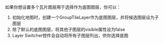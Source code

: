如果你想设置多个瓦片图层用于选择作为底图图层，你可以：
1. 初始化地图时，创建一个GroupTileLayer作为底图图层，并将候选图层设为子图层
2. 除了默认的底图图层，将其他子图层的visible属性设为false
3. Layer Switcher控件会自动将所有子图层列出，供你选择底图
